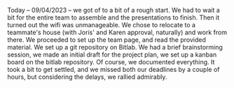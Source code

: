 Today – 09/04/2023 – we got of to a bit of a rough start. We had to wait a bit for the
entire team to assemble and the presentations to finish. Then it turned out the wifi was
unmanageable. We chose to relocate to a teammate's house (with Joris' and Karen approval,
naturally) and work from there. We proceeded to set up the team page, and read the
provided material. We set up a git repository on Bitlab. We had a brief brainstorming
session, we made an initial draft for the project plan, we set up a kanban board on the
bitlab repository. Of course, we documented everything. It took a bit to get
settled, and we missed both our deadlines by a couple of hours, but considering the
delays, we rallied admirably.
